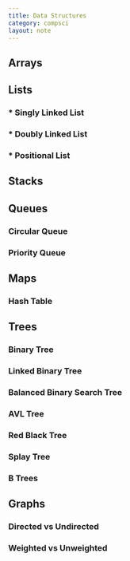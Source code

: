 ```yaml
---
title: Data Structures
category: compsci
layout: note
---
```

 
 ## Arrays
 ## Lists
 ### * Singly Linked List
 ### * Doubly Linked List
 ### * Positional List
 ## Stacks
 ## Queues
 ### Circular Queue
 ### Priority Queue
 ## Maps
 ### Hash Table
 ## Trees
 ### Binary Tree
 ### Linked Binary Tree
 ### Balanced Binary Search Tree
 ### AVL Tree
 ### Red Black Tree
 ### Splay Tree
 ### B Trees
 ## Graphs
 ### Directed vs Undirected
 ### Weighted vs Unweighted
